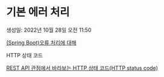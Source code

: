 # 기본 에러 처리

생성일: 2022년 10월 28일 오전 11:50

[(Spring Boot)오류 처리에 대해](https://supawer0728.github.io/2019/04/04/spring-error-handling/)

HTTP 상태 코드

[REST API 관점에서 바라보는 HTTP 상태 코드(HTTP status code)](https://sanghaklee.tistory.com/61)
